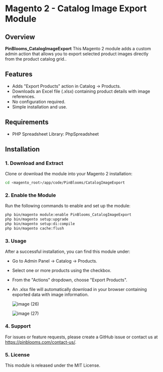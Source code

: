 # Magento 2 - Catalog Image Export Module

## Overview
**PinBlooms_CatalogImageExport** This Magento 2 module adds a custom admin action that allows you to export selected product images directly from the product catalog grid..

## Features
- Adds "Export Products" action in Catalog → Products.
- Downloads an Excel file (.xlsx) containing product details with image references.
- No configuration required.
- Simple installation and use.

## Requirements
- PHP Spreadsheet Library: PhpSpreadsheet

## Installation
### 1. Download and Extract
Clone or download the module into your Magento 2 installation:
```sh
cd <magento_root>/app/code/PinBlooms/CatalogImageExport
```

### 2. Enable the Module
Run the following commands to enable and set up the module:
```sh
php bin/magento module:enable PinBlooms_CatalogImageExport
php bin/magento setup:upgrade
php bin/magento setup:di:compile
php bin/magento cache:flush
```
### 3. Usage
After a successful installation, you can find this module under:
- Go to Admin Panel → Catalog → Products.
- Select one or more products using the checkbox.
- From the "Actions" dropdown, choose "Export Products".
- An .xlsx file will automatically download in your browser containing exported data with image information.

  ![image (26)](https://github.com/user-attachments/assets/b7743370-f6bb-4b09-8393-fff716c66a85)




  ![image (27)](https://github.com/user-attachments/assets/cba75065-a932-4b52-a67b-de402130f5cb)


### 4. Support
For issues or feature requests, please create a GitHub issue or contact us at https://pinblooms.com/contact-us/.

### 5. License
This module is released under the MIT License.
